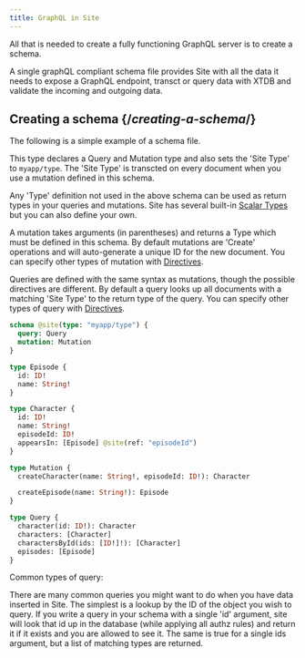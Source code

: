 ```yaml
---
title: GraphQL in Site
---
```


<Intro>
All that is needed to create a fully functioning GraphQL server is to create a schema.

A single graphQL compliant schema file provides Site with all the data it needs to expose a GraphQL endpoint, transct or query data with XTDB and validate the incoming and outgoing data.
</Intro>

## Creating a schema {/_creating-a-schema_/}

The following is a simple example of a schema file.

<APIAnatomy title="schema.graphql">

<AnatomyStep title="Define a schema type">

This type declares a Query and Mutation type and also sets the 'Site Type' to `myapp/type`. The 'Site Type' is transcted on every document when you use a mutation defined in this schema.

</AnatomyStep>

<AnatomyStep title="Define your data model">

Any 'Type' definition not used in the above schema can be used as return types in your queries and mutations. Site has several built-in [Scalar Types](/reference/graphql/scalars) but you can also define your own.

</AnatomyStep>

<AnatomyStep title="Define Mutations">

A mutation takes arguments (in parentheses) and returns a Type which must be defined in this schema. By default mutations are 'Create' operations and will auto-generate a unique ID for the new document. You can specify other types of mutation with [Directives](/reference/graphql/site-directive).

</AnatomyStep>

<AnatomyStep title="Define Queries">

Queries are defined with the same syntax as mutations, though the possible directives are different. By default a query looks up all documents with a matching 'Site Type' to the return type of the query. You can specify other types of query with [Directives](/reference/graphql/site-directive).

</AnatomyStep>

```graphql [[1, 5], [6, 17], [18, 23], [24, 29]]
schema @site(type: "myapp/type") {
  query: Query
  mutation: Mutation
}

type Episode {
  id: ID!
  name: String!
}

type Character {
  id: ID!
  name: String!
  episodeId: ID!
  appearsIn: [Episode] @site(ref: "episodeId")
}

type Mutation {
  createCharacter(name: String!, episodeId: ID!): Character

  createEpisode(name: String!): Episode
}

type Query {
  character(id: ID!): Character
  characters: [Character]
  charactersById(ids: [ID!]!): [Character]
  episodes: [Episode]
}
```

</APIAnatomy>

Common types of query:

There are many common queries you might want to do when you have data inserted in Site. The simplest is a lookup by the ID of the object you wish to query. If you write a query in your schema with a single 'id' argument, site will look that id up in the database (while applying all authz rules) and return it if it exists and you are allowed to see it. The same is true for a single ids argument, but a list of matching types are returned.
